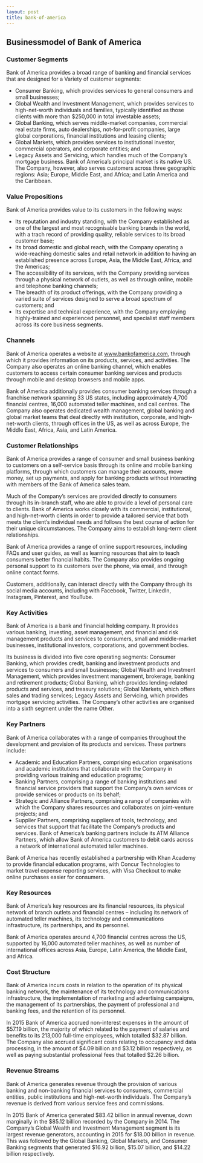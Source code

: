 ```yaml
---
layout: post
title: bank-of-america
---
```


Businessmodel of Bank of America
---------------------------------

### Customer Segments

Bank of America provides a broad range of banking and financial services that are designed for a Variety of customer segments:

 * Consumer Banking, which provides services to general consumers and small businesses;
* Global Wealth and Investment Management, which provides services to high-net-worth individuals and families, typically identified as those clients with more than $250,000 in total investable assets;
* Global Banking, which serves middle-market companies, commercial real estate firms, auto dealerships, not-for-profit companies, large global corporations, financial institutions and leasing clients;
* Global Markets, which provides services to institutional investor, commercial operators, and corporate entities; and
* Legacy Assets and Servicing, which handles much of the Company’s mortgage business.
 Bank of America’s principal market is its native US. The Company, however, also serves customers across three geographic regions: Asia; Europe, Middle East, and Africa; and Latin America and the Caribbean.

### Value Propositions

Bank of America provides value to its customers in the following ways:

 * Its reputation and industry standing, with the Company established as one of the largest and most recognisable banking brands in the world, with a trach record of providing quality, reliable services to its broad customer base;
* Its broad domestic and global reach, with the Company operating a wide-reaching domestic sales and retail network in addition to having an established presence across Europe, Asia, the Middle East, Africa, and the Americas;
* The accessibility of its services, with the Company providing services through a physical network of outlets, as well as through online, mobile and telephone banking channels;
* The breadth of its product offerings, with the Company providing a varied suite of services designed to serve a broad spectrum of customers; and
* Its expertise and technical experience, with the Company employing highly-trained and experienced personnel, and specialist staff members across its core business segments.
 ### Channels

Bank of America operates a website at www.bankofamerica.com, through which it provides information on its products, services, and activities. The Company also operates an online banking channel, which enables customers to access certain consumer banking services and products through mobile and desktop browsers and mobile apps.

Bank of America additionally provides consumer banking services through a franchise network spanning 33 US states, including approximately 4,700 financial centres, 16,000 automated teller machines, and call centres. The Company also operates dedicated wealth management, global banking and global market teams that deal directly with institution, corporate, and high-net-worth clients, through offices in the US, as well as across Europe, the Middle East, Africa, Asia, and Latin America.

### Customer Relationships

Bank of America provides a range of consumer and small business banking to customers on a self-service basis through its online and mobile banking platforms, through which customers can manage their accounts, move money, set up payments, and apply for banking products without interacting with members of the Bank of America sales team.

Much of the Company’s services are provided directly to consumers through its in-branch staff, who are able to provide a level of personal care to clients. Bank of America works closely with its commercial, institutional, and high-net-worth clients in order to provide a tailored service that both meets the client’s individual needs and follows the best course of action for their unique circumstances. The Company aims to establish long-term client relationships.

Bank of America provides a range of online support resources, including FAQs and user guides, as well as learning resources that aim to teach consumers better financial habits. The Company also provides ongoing personal support to its customers over the phone, via email, and through online contact forms.

Customers, additionally, can interact directly with the Company through its social media accounts, including with Facebook, Twitter, LinkedIn, Instagram, Pinterest, and YouTube.

### Key Activities

Bank of America is a bank and financial holding company. It provides various banking, investing, asset management, and financial and risk management products and services to consumers, small and middle-market businesses, institutional investors, corporations, and government bodies.

Its business is divided into five core operating segments: Consumer Banking, which provides credit, banking and investment products and services to consumers and small businesses; Global Wealth and Investment Management, which provides investment management, brokerage, banking and retirement products; Global Banking, which provides lending-related products and services, and treasury solutions; Global Markets, which offers sales and trading services; Legacy Assets and Servicing, which provides mortgage servicing activities. The Company’s other activities are organised into a sixth segment under the name Other.

### Key Partners

Bank of America collaborates with a range of companies throughout the development and provision of its products and services. These partners include:

 * Academic and Education Partners, comprising education organisations and academic institutions that collaborate with the Company in providing various training and education programs;
* Banking Partners, comprising a range of banking institutions and financial service providers that support the Company’s own services or provide services or products on its behalf;
* Strategic and Alliance Partners, comprising a range of companies with which the Company shares resources and collaborates on joint-venture projects; and
* Supplier Partners, comprising suppliers of tools, technology, and services that support that facilitate the Company’s products and services.
 Bank of America’s banking partners include its ATM Alliance Partners, which allow Bank of America customers to debit cards across a network of international automated teller machines.

Bank of America has recently established a partnership with Khan Academy to provide financial education programs, with Concur Technologies to market travel expense reporting services, with Visa Checkout to make online purchases easier for consumers.

### Key Resources

Bank of America’s key resources are its financial resources, its physical network of branch outlets and financial centres – including its network of automated teller machines, its technology and communications infrastructure, its partnerships, and its personnel.

Bank of America operates around 4,700 financial centres across the US, supported by 16,000 automated teller machines, as well as number of international offices across Asia, Europe, Latin America, the Middle East, and Africa.

### Cost Structure

Bank of America incurs costs in relation to the operation of its physical banking network, the maintenance of its technology and communications infrastructure, the implementation of marketing and advertising campaigns, the management of its partnerships, the payment of professional and banking fees, and the retention of its personnel.

In 2015 Bank of America accrued non-interest expenses in the amount of $57.19 billion, the majority of which related to the payment of salaries and benefits to its 213,000 full-time employees, which totalled $32.87 billion. The Company also accrued significant costs relating to occupancy and data processing, in the amount of $4.09 billion and $3.12 billion respectively, as well as paying substantial professional fees that totalled $2.26 billion.

### Revenue Streams

Bank of America generates revenue through the provision of various banking and non-banking financial services to consumers, commercial entities, public institutions and high-net-worth individuals. The Company’s revenue is derived from various service fees and commissions.

In 2015 Bank of America generated $83.42 billion in annual revenue, down marginally in the $85.12 billion recorded by the Company in 2014. The Company’s Global Wealth and Investment Management segment is its largest revenue generators, accounting in 2015 for $18.00 billion in revenue. This was followed by the Global Banking, Global Markets, and Consumer Banking segments that generated $16.92 billion, $15.07 billion, and $14.22 billion respectively.
